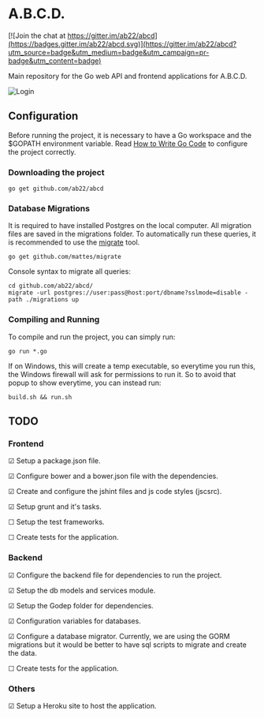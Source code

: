 # A.B.C.D.

[![Join the chat at https://gitter.im/ab22/abcd](https://badges.gitter.im/ab22/abcd.svg)](https://gitter.im/ab22/abcd?utm_source=badge&utm_medium=badge&utm_campaign=pr-badge&utm_content=badge)

Main repository for the Go web API and frontend applications for A.B.C.D.

![Login](http://i.imgur.com/esdXYyA.png)

## Configuration

Before running the project, it is necessary to have a Go workspace and the
$GOPATH environment variable. Read [How to Write Go Code](https://golang.org/doc/code.html)
to configure the project correctly.

### Downloading the project

```shell
go get github.com/ab22/abcd
```

### Database Migrations

It is required to have installed Postgres on the local computer. All migration
files are saved in the migrations folder. To automatically run these queries,
it is recommended to use the [migrate](https://github.com/mattes/migrate) tool.

```shell
go get github.com/mattes/migrate
```

Console syntax to migrate all queries:

```shell
cd github.com/ab22/abcd/
migrate -url postgres://user:pass@host:port/dbname?sslmode=disable -path ./migrations up
```

### Compiling and Running

To compile and run the project, you can simply run:

```shell
go run *.go
```

If on Windows, this will create a temp executable, so everytime you run this,
the Windows firewall will ask for permissions to run it. So to avoid that popup
to show everytime, you can instead run:

```shell
build.sh && run.sh
```

## TODO

### Frontend

☑ Setup a package.json file.

☑ Configure bower and a bower.json file with the dependencies.

☑ Create and configure the jshint files and js code styles (jscsrc).

☑ Setup grunt and it's tasks.

☐ Setup the test frameworks.

☐ Create tests for the application.


### Backend

☑ Configure the backend file for dependencies to run the project.

☑ Setup the db models and services module.

☑ Setup the Godep folder for dependencies.

☑ Configuration variables for databases.

☑ Configure a database migrator. Currently, we are using the GORM
  migrations but it would be better to have sql scripts to migrate
  and create the data.

☐ Create tests for the application.


### Others

☑ Setup a Heroku site to host the application.


